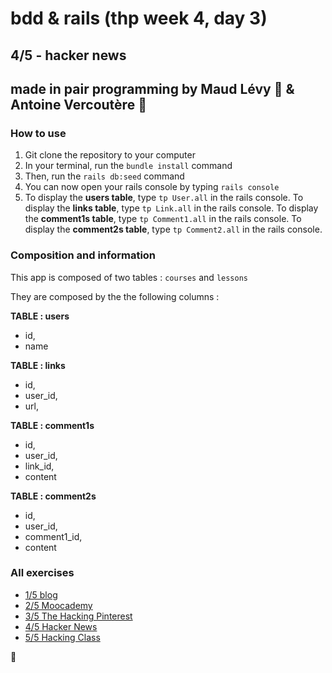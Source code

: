 # bdd & rails (thp week 4, day 3)

## 4/5 - hacker news 

## made in pair programming by Maud Lévy :fried_shrimp: & Antoine Vercoutère :poultry_leg:

### How to use

1. Git clone the repository to your computer
2. In your terminal, run the `bundle install` command
3. Then, run the `rails db:seed` command
4. You can now open your rails console by typing `rails console`
5. To display the **users table**, type `tp User.all` in the rails console. To display the **links table**, type `tp Link.all` in the rails console. To display the **comment1s table**, type `tp Comment1.all` in the rails console. To display the **comment2s table**, type `tp Comment2.all` in the rails console.


### Composition and information

This app is composed of two tables : `courses` and `lessons`

They are composed by the the following columns :

**TABLE : users**
* id,
* name

**TABLE : links** 
* id,
* user_id,
* url,

**TABLE : comment1s** 
* id,
* user_id,
* link_id,
* content

**TABLE : comment2s** 
* id,
* user_id,
* comment1_id,
* content


### All exercises

* [1/5 blog](https://github.com/avnd26/0_rails_blog "#")
* [2/5 Moocademy](https://github.com/mlla0/1_rails_moocademy "#")
* [3/5 The Hacking Pinterest](https://github.com/mlla0/2_rails_hacking_pinterest "#")
* [4/5 Hacker News](https://github.com/mlla0/3_rails_hacker_news "#")
* [5/5 Hacking Class](https://github.com/mlla0/4_hacking_class "#")

:kiss: